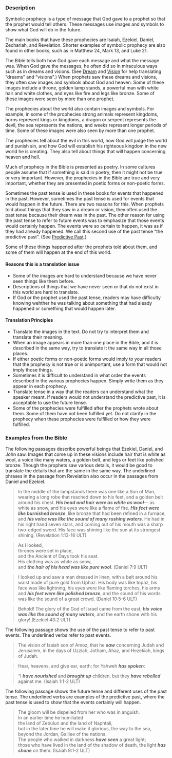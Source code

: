 
### Description

Symbolic prophecy is a type of message that God gave to a prophet so that the prophet would tell others. These messages use images and symbols to show what God will do in the future.

The main books that have these prophecies are Isaiah, Ezekiel, Daniel, Zechariah, and Revelation. Shorter examples of symbolic prophecy are also found in other books, such as in Matthew 24, Mark 13, and Luke 21.

The Bible tells both how God gave each message and what the message was. When God gave the messages, he often did so in miraculous ways such as in dreams and visions. (See [Dream](rc://en/tw/dict/bible/other/dream) and [Vision](rc://en/tw/dict/bible/other/vision) for help translating “dreams” and “visions".) When prophets saw these dreams and visions, they often saw images and symbols about God and heaven. Some of these images include a throne, golden lamp stands, a powerful man with white hair and white clothes, and eyes like fire and legs like bronze. Some of these images were seen by more than one prophet.

The prophecies about the world also contain images and symbols. For example, in some of the prophecies strong animals represent kingdoms, horns represent kings or kingdoms, a dragon or serpent represents the devil, the sea represents the nations, and weeks represent longer periods of time. Some of these images were also seen by more than one prophet.

The prophecies tell about the evil in this world, how God will judge the world and punish sin, and how God will establish his righteous kingdom in the new world he is creating. They also tell about things that will happen concerning heaven and hell.

Much of prophecy in the Bible is presented as poetry. In some cultures people assume that if something is said in poetry, then it might not be true or very important. However, the prophecies in the Bible are true and very important, whether they are presented in poetic forms or non-poetic forms.

Sometimes the past tense is used in these books for events that happened in the past. However, sometimes the past tense is used for events that would happen in the future. There are two reasons for this. When prophets told about things that they saw in a dream or vision, they often used the past tense because their dream was in the past. The other reason for using the past tense to refer to future events was to emphasize that those events would certainly happen. The events were so certain to happen, it was as if they had already happened. We call this second use of the past tense “the predictive past”. (See [Predictive Past](../figs-pastforfuture/01.md).)

Some of these things happened after the prophets told about them, and some of them will happen at the end of this world.

#### Reasons this is a translation issue

* Some of the images are hard to understand because we have never seen things like them before.
* Descriptions of things that we have never seen or that do not exist in this world are hard to translate.
* If God or the prophet used the past tense, readers may have difficulty knowing wehther he was talking about something that had aleady happened or something that would happen later.

#### Translation Principles

* Translate the images in the text. Do not try to interpret them and translate their meaning.
* When an image appears in more than one place in the Bible, and it is described in the same way, try to translate it the same way in all those places.
* If either poetic forms or non-poetic forms would imply to your readers that the prophecy is not true or is unimportant, use a form that would not imply those things.
* Sometimes it is difficult to understand in what order the events described in the various prophecies happen. Simply write them as they appear in each prophecy.
* Translate tense in a way that the readers can understand what the speaker meant. If readers would not understand the predictive past, it is acceptable to use the future tense.
* Some of the prophecies were fulfilled after the prophets wrote about them. Some of them have not been fulfilled yet. Do not clarify in the prophecy when these prophecies were fulfilled or how they were fulfilled.


### Examples from the Bible

The following passages describe powerful beings that Ezekiel, Daniel, and John saw. Images that come up in these visions include hair that is white as wool, a voice like many waters, a golden belt, and legs or feet like polished bronze. Though the prophets saw various details, it would be good to translate the details that are the same in the same way. The underlined phrases in the passage from Revelation also occur in the passages from Daniel and Ezekiel.

> In the middle of the lampstands there was one like a Son of Man, wearing a long robe that reached down to his feet, and a golden belt around his chest.  ***His head and hair were as white as wool***— as white as snow, and his eyes were like a flame of fire. ***His feet were like burnished bronze***, like bronze that had been refined in a furnace, and ***his voice was like the sound of many rushing waters***. He had in his right hand seven stars, and coming out of his mouth was a sharp two-edged sword. His face was shining like the sun at its strongest shining. (Revelation 1:13-16 ULT)  
  
> As I looked,  
> thrones were set in place,  
> and the Ancient of Days took his seat.  
> His clothing was as white as snow,  
> and ***the hair of his head was like pure wool***. (Daniel 7:9 ULT)
  
> I looked up and saw a man dressed in linen, with a belt around his waist made of pure gold from Uphaz. His body was like topaz, his face was like lightning, his eyes were like flaming torches, his arms and ***his feet were like polished bronze***, and the sound of his words was like the sound of a great crowd. (Daniel 10:5-6 ULT) 
  
> Behold! The glory of the God of Israel came from the east; ***his voice was like the sound of many waters***, and the earth shone with his glory! (Ezekiel 43:2 ULT)

The following passage shows the use of the past tense to refer to past events. The underlined verbs refer to past events.

> The vision of Isaiah son of Amoz, that he ***saw*** concerning Judah and Jerusalem, in the days of Uzziah, Jotham, Ahaz, and Hezekiah, kings of Judah.
  
> Hear, heavens, and give ear, earth; for Yahweh ***has spoken***:
  
> “I ***have nourished*** and ***brought up*** children, but they ***have rebelled*** against me. (Isaiah 1:1-2 ULT)

The following passage shows the future tense and different uses of the past tense. The underlined verbs are examples of the predictive past, where the past tense is used to show that the events certainly will happen.

> The gloom will be dispelled from her who was in anguish.  
> In an earlier time he humiliated  
> the land of Zebulun and the land of Naphtali,  
> but in the later time he will make it glorious, the way to the sea, beyond the Jordan, Galilee of the nations.  
> The people who walked in darkness ***have seen*** a great light;  
> those who have lived in the land of the shadow of death, the light ***has shone*** on them. (Isaiah 9:1-2 ULT)